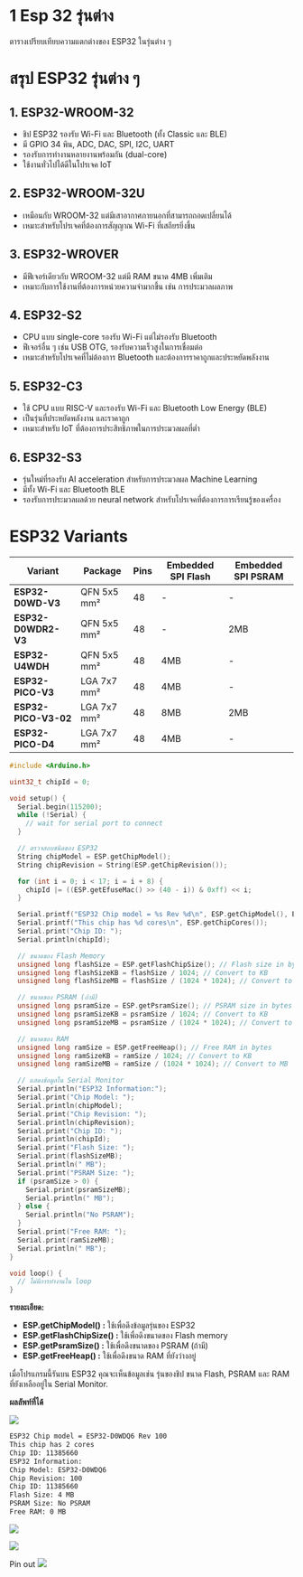 # 1 Esp 32 รุ่นต่าง

ตารางเปรียบเทียบความแตกต่างของ ESP32 ในรุ่นต่าง ๆ

# สรุป ESP32 รุ่นต่าง ๆ

## 1. ESP32-WROOM-32

- ชิป ESP32 รองรับ Wi-Fi และ Bluetooth (ทั้ง Classic และ BLE)
- มี GPIO 34 พิน, ADC, DAC, SPI, I2C, UART
- รองรับการทำงานหลายงานพร้อมกัน (dual-core)
- ใช้งานทั่วไปได้ดีในโปรเจค IoT

## 2. ESP32-WROOM-32U

- เหมือนกับ WROOM-32 แต่มีเสาอากาศภายนอกที่สามารถถอดเปลี่ยนได้
- เหมาะสำหรับโปรเจคที่ต้องการสัญญาณ Wi-Fi ที่เสถียรยิ่งขึ้น

## 3. ESP32-WROVER

- มีฟีเจอร์เดียวกับ WROOM-32 แต่มี RAM ขนาด 4MB เพิ่มเติม
- เหมาะกับการใช้งานที่ต้องการหน่วยความจำมากขึ้น เช่น การประมวลผลภาพ

## 4. ESP32-S2

- CPU แบบ single-core รองรับ Wi-Fi แต่ไม่รองรับ Bluetooth
- ฟีเจอร์อื่น ๆ เช่น USB OTG, รองรับความเร็วสูงในการเชื่อมต่อ
- เหมาะสำหรับโปรเจคที่ไม่ต้องการ Bluetooth และต้องการราคาถูกและประหยัดพลังงาน

## 5. ESP32-C3

- ใช้ CPU แบบ RISC-V และรองรับ Wi-Fi และ Bluetooth Low Energy (BLE)
- เป็นรุ่นที่ประหยัดพลังงาน และราคาถูก
- เหมาะสำหรับ IoT ที่ต้องการประสิทธิภาพในการประมวลผลที่ต่ำ

## 6. ESP32-S3

- รุ่นใหม่ที่รองรับ AI acceleration สำหรับการประมวลผล Machine Learning
- มีทั้ง Wi-Fi และ Bluetooth BLE
- รองรับการประมวลผลด้วย neural network สำหรับโปรเจคที่ต้องการการเรียนรู้ของเครื่อง

# ESP32 Variants

| **Variant**          | **Package** | **Pins** | **Embedded SPI Flash** | **Embedded SPI PSRAM** |
| -------------------- | ----------- | -------- | ---------------------- | ---------------------- |
| **ESP32-D0WD-V3**    | QFN 5x5 mm² | 48       | -                      | -                      |
| **ESP32-D0WDR2-V3**  | QFN 5x5 mm² | 48       | -                      | 2MB                    |
| **ESP32-U4WDH**      | QFN 5x5 mm² | 48       | 4MB                    | -                      |
| **ESP32-PICO-V3**    | LGA 7x7 mm² | 48       | 4MB                    | -                      |
| **ESP32-PICO-V3-02** | LGA 7x7 mm² | 48       | 8MB                    | 2MB                    |
| **ESP32-PICO-D4**    | LGA 7x7 mm² | 48       | 4MB                    | -                      |

```c title="esp32-workshop-1"  linenums="1"
#include <Arduino.h>

uint32_t chipId = 0;

void setup() {
  Serial.begin(115200);
  while (!Serial) {
    // wait for serial port to connect
  }

  // ตรวจสอบชนิดของ ESP32
  String chipModel = ESP.getChipModel();
  String chipRevision = String(ESP.getChipRevision());

  for (int i = 0; i < 17; i = i + 8) {
    chipId |= ((ESP.getEfuseMac() >> (40 - i)) & 0xff) << i;
  }

  Serial.printf("ESP32 Chip model = %s Rev %d\n", ESP.getChipModel(), ESP.getChipRevision());
  Serial.printf("This chip has %d cores\n", ESP.getChipCores());
  Serial.print("Chip ID: ");
  Serial.println(chipId);

  // ขนาดของ Flash Memory
  unsigned long flashSize = ESP.getFlashChipSize(); // Flash size in bytes
  unsigned long flashSizeKB = flashSize / 1024; // Convert to KB
  unsigned long flashSizeMB = flashSize / (1024 * 1024); // Convert to MB

  // ขนาดของ PSRAM (ถ้ามี)
  unsigned long psramSize = ESP.getPsramSize(); // PSRAM size in bytes
  unsigned long psramSizeKB = psramSize / 1024; // Convert to KB
  unsigned long psramSizeMB = psramSize / (1024 * 1024); // Convert to MB

  // ขนาดของ RAM
  unsigned long ramSize = ESP.getFreeHeap(); // Free RAM in bytes
  unsigned long ramSizeKB = ramSize / 1024; // Convert to KB
  unsigned long ramSizeMB = ramSize / (1024 * 1024); // Convert to MB

  // แสดงข้อมูลใน Serial Monitor
  Serial.println("ESP32 Information:");
  Serial.print("Chip Model: ");
  Serial.println(chipModel);
  Serial.print("Chip Revision: ");
  Serial.println(chipRevision);
  Serial.print("Chip ID: ");
  Serial.println(chipId);
  Serial.print("Flash Size: ");
  Serial.print(flashSizeMB);
  Serial.println(" MB");
  Serial.print("PSRAM Size: ");
  if (psramSize > 0) {
    Serial.print(psramSizeMB);
    Serial.println(" MB");
  } else {
    Serial.println("No PSRAM");
  }
  Serial.print("Free RAM: ");
  Serial.print(ramSizeMB);
  Serial.println(" MB");
}

void loop() {
  // ไม่มีการทำงานใน loop
}
```

**รายละเอียด:**

- **ESP.getChipModel() :** ใช้เพื่อดึงข้อมูลรุ่นของ ESP32
- **ESP.getFlashChipSize() :** ใช้เพื่อดึงขนาดของ Flash memory
- **ESP.getPsramSize() :** ใช้เพื่อดึงขนาดของ PSRAM (ถ้ามี)
- **ESP.getFreeHeap() :** ใช้เพื่อดึงขนาด RAM ที่ยังว่างอยู่

เมื่อโปรแกรมนี้รันบน ESP32 คุณจะเห็นข้อมูลเช่น รุ่นของชิป ขนาด Flash, PSRAM และ RAM ที่ยังเหลืออยู่ใน Serial Monitor.

**ผลลัพท์ที่ได้**

![](../assets/images/esp32_specification.png)

```bash
ESP32 Chip model = ESP32-D0WDQ6 Rev 100
This chip has 2 cores
Chip ID: 11385660
ESP32 Information:
Chip Model: ESP32-D0WDQ6
Chip Revision: 100
Chip ID: 11385660
Flash Size: 4 MB
PSRAM Size: No PSRAM
Free RAM: 0 MB
```

![](../assets/images/ESP32-D0WDQ6_t.jpg)

![](../assets/images/esp32_part_numbering.png)

Pin out
![](../assets/images/ESP32-Pinout.jpg)
